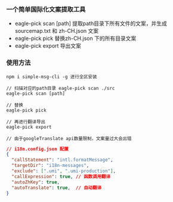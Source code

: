 ### 一个简单国际化文案提取工具
* eagle-pick scan [path] 提取path目录下所有文件的文案，并生成sourcemap.txt 和 zh-CH.json 文案
* eagle-pick pick 替换zh-CH.json 下的所有目录文案
* eagle-pick export 导出文案

### 使用方法
```
npm i simple-msg-cli -g 进行全区安装

// 扫描对应的path目录 eagle-pick scan ./src
eagle-pick scan [path]

// 替换
eagle-pick pick

// 再进行翻译导出
eagle-pick export

// 由于googleTranslate api数量限制，文案量过大会出错
```

```json
// i18n.config.json 配置
{
  "callStatement": "intl.formatMessage",
  "targetDir": "i18n-messages",
  "exclude": [".umi", ".umi-production"],
  "callExpression": true, // 函数调用翻译
  "autoZhKey": true,
  "autoTranslate": true,  // 自动翻译
}
```